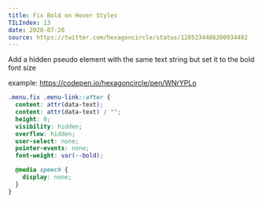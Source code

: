 ```yaml
---
title: Fix Bold on Hover Styles
TILIndex: 13
date: 2020-07-28
source: https://twitter.com/hexagoncircle/status/1285234486200934402
---
```


Add a hidden pseudo element with the same text string but set it to the bold font size

example: https://codepen.io/hexagoncircle/pen/WNrYPLo

```scss
.menu.fix .menu-link::after {
  content: attr(data-text);
  content: attr(data-text) / "";
  height: 0;
  visibility: hidden;
  overflow: hidden;
  user-select: none;
  pointer-events: none;
  font-weight: var(--bold);

  @media speech {
    display: none;
  }
}
```
